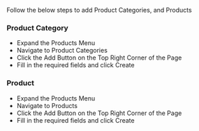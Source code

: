 Follow the below steps to add Product Categories, and Products


### Product Category

* Expand the Products Menu
* Navigate to Product Categories
* Click the Add Button on the Top Right Corner of the Page
* Fill in the required fields and click Create

### Product

* Expand the Products Menu
* Navigate to Products
* Click the Add Button on the Top Right Corner of the Page
* Fill in the required fields and click Create
